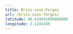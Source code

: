 ```yaml
---
title: Briis-sous-Forges
url: /briis-sous-forges/
latitude: 48.624691600000006
longitude: 2.1243349
---
```

